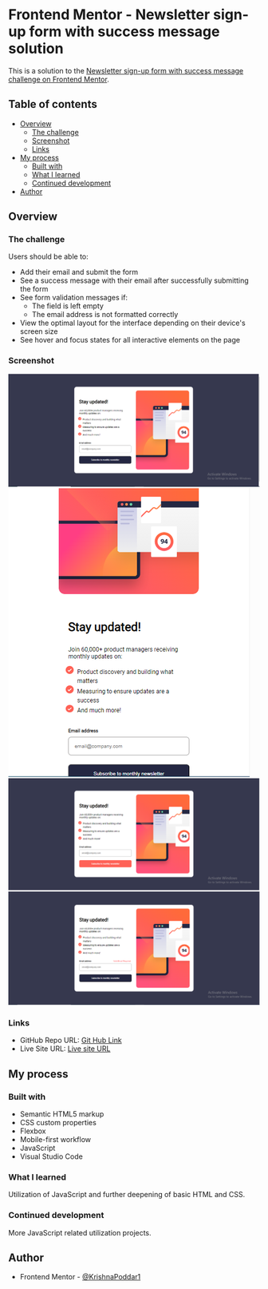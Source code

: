 # Frontend Mentor - Newsletter sign-up form with success message solution

This is a solution to the [Newsletter sign-up form with success message challenge on Frontend Mentor](https://www.frontendmentor.io/challenges/newsletter-signup-form-with-success-message-3FC1AZbNrv).

## Table of contents

- [Overview](#overview)
  - [The challenge](#the-challenge)
  - [Screenshot](#screenshot)
  - [Links](#links)
- [My process](#my-process)
  - [Built with](#built-with)
  - [What I learned](#what-i-learned)
  - [Continued development](#continued-development)
- [Author](#author)

## Overview

### The challenge

Users should be able to:

- Add their email and submit the form
- See a success message with their email after successfully submitting the form
- See form validation messages if:
  - The field is left empty
  - The email address is not formatted correctly
- View the optimal layout for the interface depending on their device's screen size
- See hover and focus states for all interactive elements on the page

### Screenshot

![Desktop View](output/desktopview.PNG)
![Mobile View](output/mobileview.PNG)
![Hover State](output/hoverstate.PNG)
![Error Message](output/errormessage.PNG)

### Links

- GitHub Repo URL: [Git Hub Link](https://github.com/KrishnaPoddar1/NewsLetterSignUp.git)
- Live Site URL: [Live site URL ](https://krishnapoddar1.github.io/NewsLetterSignUp/)

## My process

### Built with

- Semantic HTML5 markup
- CSS custom properties
- Flexbox
- Mobile-first workflow
- JavaScript
- Visual Studio Code

### What I learned

Utilization of JavaScript and further deepening of basic HTML and CSS.

### Continued development

More JavaScript related utilization projects.


## Author

- Frontend Mentor - [@KrishnaPoddar1](https://www.frontendmentor.io/profile/KrishnaPoddar1)
